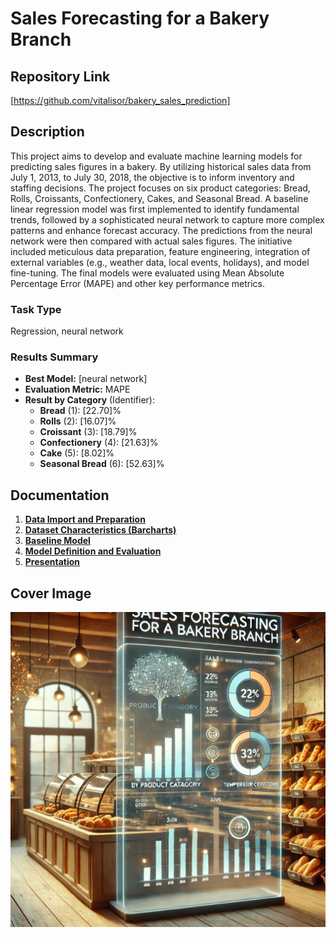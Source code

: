 # Sales Forecasting for a Bakery Branch

## Repository Link

[https://github.com/vitalisor/bakery_sales_prediction]

## Description

This project aims to develop and evaluate machine learning models for predicting sales figures in a bakery. By utilizing historical sales data from July 1, 2013, to July 30, 2018, the objective is to inform inventory and staffing decisions. The project focuses on six product categories: Bread, Rolls, Croissants, Confectionery, Cakes, and Seasonal Bread. A baseline linear regression model was first implemented to identify fundamental trends, followed by a sophisticated neural network to capture more complex patterns and enhance forecast accuracy. The predictions from the neural network were then compared with actual sales figures. The initiative included meticulous data preparation, feature engineering, integration of external variables (e.g., weather data, local events, holidays), and model fine-tuning. The final models were evaluated using Mean Absolute Percentage Error (MAPE) and other key performance metrics.

### Task Type

Regression, neural network

### Results Summary

-   **Best Model:** [neural network]
-   **Evaluation Metric:** MAPE
-   **Result by Category** (Identifier):
    -   **Bread** (1): [22.70]%
    -   **Rolls** (2): [16.07]%
    -   **Croissant** (3): [18.79]%
    -   **Confectionery** (4): [21.63]%
    -   **Cake** (5): [8.02]%
    -   **Seasonal Bread** (6): [52.63]%
 
## Documentation

1.  [**Data Import and Preparation**](0_DataPreparation/)
3.  [**Dataset Characteristics (Barcharts)**](1_DatasetCharacteristics/)
4.  [**Baseline Model**](2_BaselineModel/)
5.  [**Model Definition and Evaluation**](3_Model/)
6.  [**Presentation**](4_Presentation/README.md)

## Cover Image

![](CoverImage/Titelbild_1.jpg)
